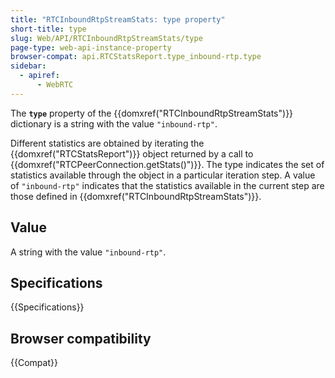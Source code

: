 ```yaml
---
title: "RTCInboundRtpStreamStats: type property"
short-title: type
slug: Web/API/RTCInboundRtpStreamStats/type
page-type: web-api-instance-property
browser-compat: api.RTCStatsReport.type_inbound-rtp.type
sidebar:
  - apiref:
      - WebRTC
---
```


The **`type`** property of the {{domxref("RTCInboundRtpStreamStats")}} dictionary is a string with the value `"inbound-rtp"`.

Different statistics are obtained by iterating the {{domxref("RTCStatsReport")}} object returned by a call to {{domxref("RTCPeerConnection.getStats()")}}.
The type indicates the set of statistics available through the object in a particular iteration step.
A value of `"inbound-rtp"` indicates that the statistics available in the current step are those defined in {{domxref("RTCInboundRtpStreamStats")}}.

## Value

A string with the value `"inbound-rtp"`.

## Specifications

{{Specifications}}

## Browser compatibility

{{Compat}}
